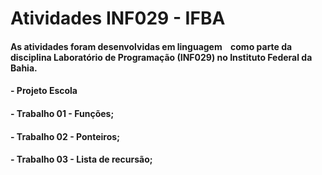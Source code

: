# Atividades INF029 - IFBA
#### As atividades foram desenvolvidas em linguagem <img src="https://cdn.jsdelivr.net/gh/devicons/devicon/icons/c/c-line.svg" width="10" height="10"/>como parte da disciplina Laboratório de Programação (INF029) no Instituto Federal da Bahia. 
#### - Projeto Escola
#### - Trabalho 01 - Funções;
#### - Trabalho 02 - Ponteiros;
#### - Trabalho 03 - Lista de recursão;
